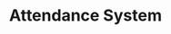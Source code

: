 ---
permalink: /projects/Attendance-System
layout: project
assets:
  files:
   - project.css
   - slideshow.js

title: Attendance System
image: /assets/img/Projects/ATS/ATS.jpg
description: NodeMCU based RFID attendance marking system that marks and stores student attendance on an SQL server using PHP.

icons:
  - Arduino
  - PHP
  - MySQL
repositories:
  - name: NodeMCU-Attendance-system
best: 6
---